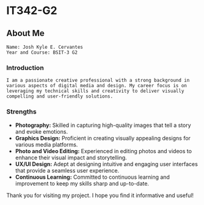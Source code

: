 # IT342-G2

## About Me

    Name: Josh Kyle E. Cervantes
    Year and Course: BSIT-3 G2

### Introduction

    I am a passionate creative professional with a strong background in various aspects of digital media and design. My career focus is on leveraging my technical skills and creativity to deliver visually compelling and user-friendly solutions.

### Strengths

- **Photography:** Skilled in capturing high-quality images that tell a story and evoke emotions.
- **Graphics Design:** Proficient in creating visually appealing designs for various media platforms.
- **Photo and Video Editing:** Experienced in editing photos and videos to enhance their visual impact and storytelling.
- **UX/UI Design:** Adept at designing intuitive and engaging user interfaces that provide a seamless user experience.
- **Continuous Learning:** Committed to continuous learning and improvement to keep my skills sharp and up-to-date.

Thank you for visiting my project. I hope you find it informative and useful!